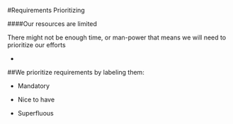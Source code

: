 #Requirements Prioritizing

####Our resources are limited

There might not be enough time, or man-power that means we will need to prioritize our efforts

-

##We prioritize requirements by labeling them:

- Mandatory

- Nice to have

- Superfluous
